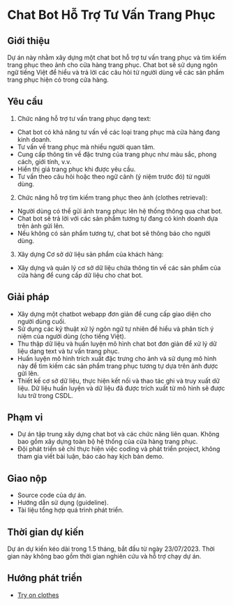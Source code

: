 # Chat Bot Hỗ Trợ Tư Vấn Trang Phục

## Giới thiệu

Dự án này nhằm xây dựng một chat bot hỗ trợ tư vấn trang phục và tìm kiếm trang phục theo ảnh cho cửa hàng trang phục. Chat bot sẽ sử dụng ngôn ngữ tiếng Việt để hiểu và trả lời các câu hỏi từ người dùng về các sản phẩm trang phục hiện có trong cửa hàng.
## Yêu cầu

1. Chức năng hỗ trợ tư vấn trang phục dạng text:
- Chat bot có khả năng tư vấn về các loại trang phục mà cửa hàng đang kinh doanh.
- Tư vấn về trang phục mà nhiều người quan tâm.
- Cung cấp thông tin về đặc trưng của trang phục như màu sắc, phong cách, giới tính, v.v.
- Hiển thị giá trang phục khi được yêu cầu.
- Tư vấn theo câu hỏi hoặc theo ngữ cảnh (ý niệm trước đó) từ người dùng.

2. Chức năng hỗ trợ tìm kiếm trang phục theo ảnh (clothes retrieval):
- Người dùng có thể gửi ảnh trang phục lên hệ thống thông qua chat bot.
- Chat bot sẽ trả lời với các sản phẩm tương tự đang có kinh doanh dựa trên ảnh gửi lên.
- Nếu không có sản phẩm tương tự, chat bot sẽ thông báo cho người dùng.

3. Xây dựng Cơ sở dữ liệu sản phẩm của khách hàng:
- Xây dựng và quản lý cơ sở dữ liệu chứa thông tin về các sản phẩm của cửa hàng để cung cấp dữ liệu cho chat bot.
## Giải pháp
- Xây dựng một chatbot webapp đơn giản để cung cấp giao diện cho người dùng cuối.
- Sử dụng các kỹ thuật xử lý ngôn ngữ tự nhiên để hiểu và phân tích ý niệm của người dùng (cho tiếng Việt).
- Thu thập dữ liệu và huấn luyện mô hình chat bot đơn giản để xử lý dữ liệu dạng text và tư vấn trang phục.
- Huấn luyện mô hình trích xuất đặc trưng cho ảnh và sử dụng mô hình này để tìm kiếm các sản phẩm trang phục tương tự dựa trên ảnh được gửi lên.
- Thiết kế cơ sở dữ liệu, thực hiện kết nối và thao tác ghi và truy xuất dữ liệu. Dữ liệu huấn luyện và dữ liệu đã được trích xuất từ mô hình sẽ được lưu trữ trong CSDL.

## Phạm vi
- Dự án tập trung xây dựng chat bot và các chức năng liên quan. Không bao gồm xây dựng toàn bộ hệ thống của cửa hàng trang phục.
- Đội phát triển sẽ chỉ thực hiện việc coding và phát triển project, không tham gia viết bài luận, báo cáo hay kịch bản demo.

## Giao nộp
- Source code của dự án.
- Hướng dẫn sử dụng (guideline).
- Tài liệu tổng hợp quá trình phát triển.

## Thời gian dự kiến
Dự án dự kiến kéo dài trong 1.5 tháng, bắt đầu từ ngày 23/07/2023. Thời gian này không bao gồm thời gian nghiên cứu và hỗ trợ chạy dự án.

## Hướng phát triển
- [Try on clothes](https://github.com/search?q=deepfashion&type=repositories)
